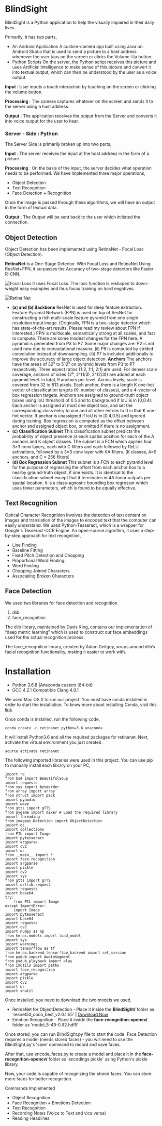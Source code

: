 # BlindSight

BlindSight is a Python application to help the visually impaired in their daily lives.

Primarily, it has two parts,
 - An Android Application
A custom-camera app built using Java on Android Studio that is used to send a picture to a host address whenever the user taps on the screen or clicks the Volume-Up button.
 - Python Scripts
On the server, the Python script receives this picture and uses Artificial Intelligence to make sense of this picture and convert it into textual output, which can then be understood by the user as a voice output.


 



__**Input**__ : User inputs a touch interaction by touching on the screen or clicking the volume button.

__**Processing**__ : The camera captures whatever on the screen and sends it to the server using a host address.

__**Output**__ : The application receives the output from the Server and converts it into voice output for the user to hear.

### Server - Side : Python
The Server Side is primarily broken up into two parts,

__**Input**__ : The server receives the input at the host address in the form of a picture. 

__**Processing**__ : On the basis of the input, the server decides what operation needs to be performed. We have implemented three major operations,
- Object Detection 
- Text Recognition
- Face Detection + Recognition

Once the image is passed through these algorithms, we will have an output in the form of textual data.

__**Output**__ : The Output will be sent back to the user which initiated the connection.


## Object Detection
Object Detection has been implemented using RetinaNet - Focal Loss (Object Detection).

**RetinaNet** is a One-Stage Detector. With Focal Loss and RetinaNet Using ResNet+FPN, it surpasses the Accuracy of two-stage detectors like Faster R-CNN.

![Focal Loss](https://cdn-images-1.medium.com/max/800/1*gO_nxGFmpAelOrU_D9O5-Q.png)
It uses Focal Loss. The loss function is reshaped to down-weight easy examples and thus focus training on hard negatives. 


![Retina Net](https://cdn-images-1.medium.com/max/1200/1*0-GVAp6WCzPMR6puuaYQTQ.png)

 - **(a) and (b) Backbone**
ResNet is used for deep feature extraction.
Feature Pyramid Network (FPN) is used on top of ResNet for constructing a rich multi-scale feature pyramid from one single resolution input image. (Originally, FPN is a two-stage detector which has state-of-the-art results. Please read my review about FPN if interested.)
FPN is multiscale, semantically strong at all scales, and fast to compute.
There are some modest changes for the FPN here. A pyramid is generated from P3 to P7. Some major changes are: P2 is not used now due to computational reasons. (ii) P6 is computed by strided convolution instead of downsampling. (iii) P7 is included additionally to improve the accuracy of large object detection.
**Anchors**
The anchors have the areas of 32² to 512² on pyramid levels from P3 to P7 respectively.
Three aspect ratios {1:2, 1:1, 2:1} are used.
For denser scale coverage, anchors of sizes {2⁰, 2^(1/3), 2^(2/3)} are added at each pyramid level.
In total, 9 anchors per level.
Across levels, scale is covered from 32 to 813 pixels.
Each anchor, there is a length K one-hot vector of classification targets (K: number of classes), and a 4-vector of box regression targets.
Anchors are assigned to ground-truth object boxes using IoU threshold of 0.5 and to background if IoU is in [0,0.4). Each anchor is assigned at most one object box, and set the corresponding class entry to one and all other entries to 0 in that K one-hot vector. If anchor is unassigned if IoU is in [0.4,0.5) and ignored during training.
Box regression is computed as the offset between anchor and assigned object box, or omitted if there is no assignment.
 - **(c) Classification Subnet**
This classification subnet predicts the probability of object presence at each spatial position for each of the A anchors and K object classes.
The subnet is a FCN which applies four 3×3 conv layers, each with C filters and each followed by ReLU activations, followed by a 3×3 conv layer with KA filters. (K classes, A=9 anchors, and C = 256 filters)
 - **(d) Box Regression Subnet**
This subnet is a FCN to each pyramid level for the purpose of regressing the offset from each anchor box to a nearby ground-truth object, if one exists.
It is identical to the classification subnet except that it terminates in 4A linear outputs per spatial location.
It is a class-agnostic bounding box regressor which uses fewer parameters, which is found to be equally effective.

## Text Recognition
Optical Character Recognition involves the detection of text content on images and translation of the images to encoded text that the computer can easily understand. 
We used Python-Tesseract, which is a wrapper for Google's Tesseract-OCR Engine. An open-source algorithm, it uses a step-by-step approach for text recognition,
- Line Finding
- Baseline Fitting
- Fixed Pitch Detection and Chopping
- Proportional Word Finding
- Word Finding
- Chopping Joined Characters
- Associating Broken Characters

## Face Detection
We used two libraries for face detection and recognition.

1. dlib
2. face_recognition

The dlib library, maintained by Davis King, contains our implementation of “deep metric learning” which is used to construct our face embeddings used for the actual recognition process.

The face_recognition  library, created by Adam Geitgey, wraps around dlib’s facial recognition functionality, making it easier to work with.


# Installation
* Python 3.6.8 |Anaconda custom (64-bit)
* GCC 4.2.1 Compatible Clang 4.0.1
    
We used Mac OS X to run our project. You must have conda installed in order to start the installation. To know more about installing Conda, visit this [link](https://docs.conda.io/projects/conda/en/latest/user-guide/install/macos.html).

Once conda is installed, run the following code,

    conda create -n retinanet python=3.6 anaconda
    
It will install Python3.6 and all the required packages for retinanet. Next, activate the virtual environment you just created.
    
    source activate retinanet
    
The following imported libraries were used in this project. You can use pip to manually install each library on your PC,

    import re   
    from bs4 import BeautifulSoup
    import requests
    from sys import byteorder
    from array import array
    from struct import pack
    import pyaudio
    import wave
    from gtts import gTTS 
    from pygame import mixer # Load the required library
    import threading
    from imageai.Detection import ObjectDetection
    import os
    import collections
    from PIL import Image
    import pytesseract
    import argparse
    import cv2
    import os
    from __main__ import *
    import face_recognition
    import argparse
    import pickle
    import cv2
    import sys
    from gtts import gTTS 
    import urllib.request
    import requests
    import base64
    try:
        from PIL import Image
    except ImportError:
        import Image
    import pytesseract
    import base64
    import requests
    import cv2
    import numpy as np
    from keras.models import load_model
    import sys
    import warnings
    import tensorflow as tf
    from keras.backend.tensorflow_backend import set_session
    from pydub import AudioSegment
    from pydub.playback import play
    from imutils import paths
    import face_recognition
    import argparse
    import pickle
    import cv2
    import os
    import shutil
    
Once installed, you need to download the two models we used,
* RetinaNet for ObjectDetection - Place it inside the **BlindSight/** folder as 'resnet50_coco_best_v2.0.1.h5' | [Download Now](https://github.com/OlafenwaMoses/ImageAI/releases/download/1.0/resnet50_coco_best_v2.0.1.h5)
* Emotion Recognition - Place it inside the **face-recognition-opencv/** folder as 'model_5-49-0.62.hdf5'

Once stored, you can run BlindSight.py file to start the code. Face Detection requires a model (needs stored faces) - you will need to use the BlindSight.py's 'save' command to record and save faces.

After that, use encode_faces.py to create a model and place it in the **face-recognition-opencv/** folder as 'encodings.pickle' using Python's pickle library.

Now, your code is capable of recognizing the stored faces. You can store more faces for better recognition.

Commands Implemented
* Object Recognition
* Face Recognition + Emotions Detection
* Text Recognition
* Recording Notes (Voice to Text and vice versa)
* Reading Headlines
        
        
    
    













